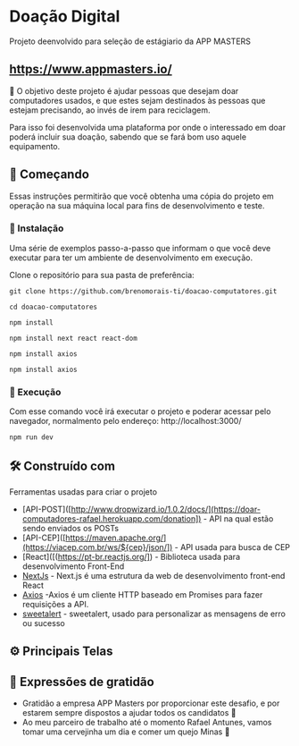 # Doação Digital
 
 Projeto deenvolvido para seleção de estágiario da APP MASTERS
 
## https://www.appmasters.io/
 
🎯 O objetivo deste projeto é ajudar pessoas que desejam doar computadores usados, e que estes sejam destinados às pessoas que estejam precisando, ao invés de irem para reciclagem.

Para isso foi desenvolvida uma plataforma por onde o interessado em doar poderá incluir sua doação, sabendo que se fará bom uso aquele equipamento.

## 🚀 Começando

Essas instruções permitirão que você obtenha uma cópia do projeto em operação na sua máquina local para fins de desenvolvimento e teste.

### 🔧 Instalação

Uma série de exemplos passo-a-passo que informam o que você deve executar para ter um ambiente de desenvolvimento em execução.

Clone o repositório para sua pasta de preferência:

```
git clone https://github.com/brenomorais-ti/doacao-computatores.git
```
```
cd doacao-computatores
```
```
npm install
```
```
npm install next react react-dom
```
```
npm install axios
```
```
npm install axios
```

### 🔧 Execução
Com esse comando você irá executar o projeto e poderar acessar pelo navegador, normalmento pelo endereço: http://localhost:3000/

```
npm run dev
```
## 🛠️ Construído com

Ferramentas usadas para criar o projeto

* [API-POST]([http://www.dropwizard.io/1.0.2/docs/](https://doar-computadores-rafael.herokuapp.com/donation]) - API na qual estão sendo enviados os POSTs
* [API-CEP]([https://maven.apache.org/](https://viacep.com.br/ws/${cep}/json/]) - API usada para busca de CEP
* [React]([(https://pt-br.reactjs.org/]) - Biblioteca usada para desenvolvimento Front-End
* [NextJs]([https://nextjs.org/]) - Next.js é uma estrutura da web de desenvolvimento front-end React
* [Axios]([https://axios-http.com/ptbr/docs/intro]) -Axios é um cliente HTTP baseado em Promises para fazer requisições a API.
* [sweetalert]([https://unpkg.com/sweetalert/dist/sweetalert.min.js]) - sweetalert, usado para personalizar as mensagens de erro ou sucesso

## ⚙️ Principais Telas



## 🎁 Expressões de gratidão

* Gratidão a empresa APP Masters por proporcionar este desafio, e por estarem sempre dispostos a ajudar todos os candidatos 📢
* Ao meu parceiro de trabalho até o momento Rafael Antunes, vamos tomar uma cervejinha um dia e comer um quejo Minas  🍺 



